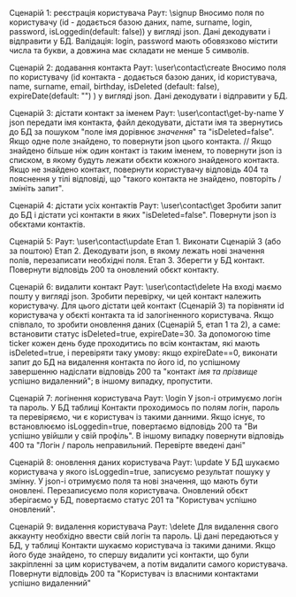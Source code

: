 
Сценарій 1: реєстрація користувача
Раут: \signup
Вносимо поля по користувачу (id - додається базою даних, name, surname, login, password, isLoggedin(default: false)) у вигляді json. Дані декодувати і відправити у БД.
Валідація: login, password мають обовязково містити числа та букви, а довжина має складати не менше 5 символів.

Сценарій 2: додавання контакта 
Раут: \user\contact\create
Вносимо поля по користувачу (id контакта - додається базою даних, id користувача, name, surname, email, birthday, isDeleted (default: false), expireDate(default: "") ) у вигляді json. Дані декодувати і відправити у БД. 

Сценарій 3: дістати контакт за іменем
Раут: \user\contact\get-by-name 
У json передати імя контакта, файл декодувати, дістати імя та звернутись до БД за пошуком "поле імя дорівнює _значення_" та "isDeleted=false". 
Якщо одне поле знайдено, то повернути json цього контакта. 
// Якщо знайдено більше ніж один контакт із таким іменем, то повернути json із списком, в якому будуть лежати обєкти кожного знайденого контакта. 
Якщо не знайдено контакт, повернути користувачу відповідь 404 та пояснення у тілі відповіді, що "такого контакта не знайдено, повторіть / змініть запит". 

Сценарій 4: дістати усіх контактів
Раут: \user\contact\get 
Зробити запит до БД і дістати усі контакти в яких "isDeleted=false". Повернути json із обєктами контактів. 

Сценарій 5: 
Раут: \user\contact\update
Етап 1. Виконати Сценарій 3 (або за поштою)
Етап 2. Декодувати json, в якому лежать нові значення полів, перезаписати необхідні поля. 
Етап 3. Зберегти у БД контакт. Повернути відповідь 200 та оновлений обєкт контакту. 

Сценарій 6: видалити контакт
Раут: \user\contact\delete 
На вході маємо пошту у вигляді json. 
Зробити перевірку, чи цей контакт належить користувачу. Для цього дістати цей контакт (Сценарій 3) та порівняти id користувача у обєкті контакта та id залогіненного користувача. 
Якщо співпало, то зробити оновлення даних (Сценарій 5, етап 1 та 2), а саме: встановити статус isDeleted=true, expireDate=30. 
За допомогою time ticker кожен день буде проходитись по всім контактам, які мають isDeleted=true, і перевіряти таку умову: якщо expireDate==0, виконати запит до БД на видалення контакта по його id, по успішному завершенню надіслати відповідь 200 та "контакт _імя та прізвище_ успішно видаленний"; в іншому випадку, пропустити. 

Сценарій 7: логінення користувача
Раут: \login 
У json-і отримуємо логін та пароль. У БД таблиці Контакти проходимось по полям логін, пароль та перевіряємо, чи є користувач із такими данними. Якщо існує, то встановлюємо isLoggedin=true, повертаємо відповідь 200 та "Ви успішно увійшли у свій профіль". В іншому випадку повернути відповідь 400 та "Логін / пароль неправильний. Перевірте введені дані"

Сценарій 8: оновлення даних користувача
Раут: \update 
У БД шукаємо користувача у якого isLoggedin=true, записуємо результат пошуку у змінну. У json-і отримуємо поля та нові значення, що мають бути оновлені. Перезаписуємо поля користувача. Оновлений обєкт зберігаємо у БД, повертаємо статус 201 та "Користувач успішно оновлений". 

Сценарій 9: видалення користувача
Раут: \delete
Для видалення свого аккаунту необхідно ввести свій логін та пароль. Ці дані передаються у БД, у таблиці Контакти шукаємо користувача із такими даними. Якщо його буде знайдено, то спершу видалити усі контакти, що були закріпленні за цим користувачем, а потім видалити самого користувача. Повернути відповідь 200 та "Користувач із власними контактами успішно видаленний"